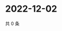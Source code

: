 # 2022-12-02

共 0 条

<!-- BEGIN WEIBO -->
<!-- 最后更新时间 Fri Dec 02 2022 11:18:38 GMT+0800 (China Standard Time) -->

<!-- END WEIBO -->
